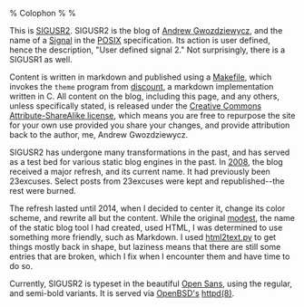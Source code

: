 % Colophon
%
% 

This is [SIGUSR2][home]. SIGUSR2 is the blog of
[Andrew Gwozdziewycz][andrew], and the name of a [Signal][signal] in
the [POSIX][posix] specification. Its action is user defined, hence the
description, "User defined signal 2." Not surprisingly, there is a
SIGUSR1 as well.

Content is written in markdown and published using a
[Makefile][more-modest], which invokes the `theme` program from
[discount][discount], a markdown implementation written in C. All
content on the blog, including this page, and any others, unless
specifically stated, is released under the
[Creative Commons Attribute-ShareAlike license][cc], which means you
are free to repurpose the site for your own use provided you share
your changes, and provide attribution back to the author, me, Andrew
Gwozdziewycz.

SIGUSR2 has undergone many transformations in the past, and has served
as a test bed for various static blog engines in the past. In
[2008][modest], the blog received a major refresh, and its current
name. It had previously been 23excuses. Select posts from 23excuses
were kept and republished--the rest were burned.

The refresh lasted until 2014, when I decided to center it, change its
color scheme, and rewrite all but the content. While the original
[modest][modest], the name of the static blog tool I had created, used
HTML, I was determined to use something more friendly, such as
Markdown. I used [html2text.py][html2text] to get things mostly back
in shape, but laziness means that there are still some entries that
are broken, which I fix when I encounter them and have time to do so.

Currently, SIGUSR2 is typeset in the beautiful [Open Sans][opensans],
using the regular, and semi-bold variants. It is served via
[OpenBSD's][openbsd] [httpd(8)][httpd].


[andrew]: http://apgwoz.com
[home]: http://sigusr2.net
[signal]: https://en.wikipedia.org/wiki/Unix_signal#SIGUSR2
[posix]: http://pubs.opengroup.org/onlinepubs/9699919799/
[opensans]: https://en.wikipedia.org/wiki/Open_Sans
[more-modest]: https://github.com/apg/more-modest
[cc]: https://creativecommons.org/licenses/by-sa/3.0/deed.en_US
[discount]: https://github.com/Orc/discount
[modest]: http://sigusr2.net/announcing-modest.html
[html2text]: https://github.com/Alir3z4/html2text/
[openbsd]: http://openbsd.org
[httpd]: http://man.openbsd.org/OpenBSD-current/man8/httpd.8
